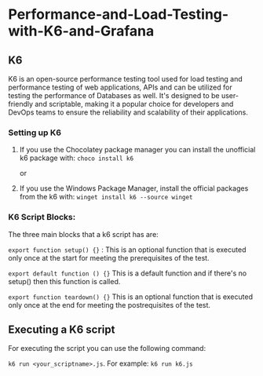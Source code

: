 # Performance-and-Load-Testing-with-K6-and-Grafana

## K6

K6 is an open-source performance testing tool used for load testing and performance testing of web applications, APIs and can be utilized for testing the performance of Databases as well. It's designed to be user-friendly and scriptable, making it a popular choice for developers and DevOps teams to ensure the reliability and scalability of their applications.

### Setting up K6

1. If you use the Chocolatey package manager you can install the unofficial k6 package with: `choco install k6`

   or

2. If you use the Windows Package Manager, install the official packages from the k6 with: `winget install k6 --source winget`

### K6 Script Blocks:

The three main blocks that a k6 script has are:

`export function setup() {}` : This is an optional function that is executed only once at the start for meeting the prerequisites of the test.

`export default function () {}` This is a default function and if there's no setup() then this function is called.

`export function teardown() {}` This is an optional function that is executed only once at the end for meeting the postrequisites of the test.

## Executing a K6 script

For executing the script you can use the following command:

`k6 run <your_scriptname>.js`. For example: `k6 run k6.js`
